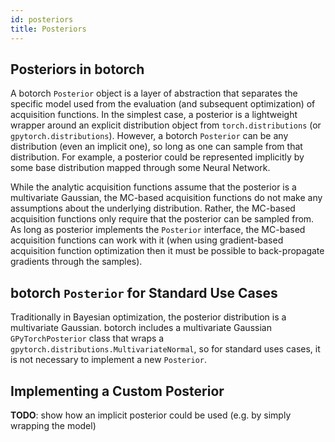 ```yaml
---
id: posteriors
title: Posteriors
---
```



## Posteriors in botorch

A botorch `Posterior` object is a layer of abstraction that separates the specific model used from the evaluation (and subsequent optimization) of acquisition functions. In the simplest case, a posterior is a lightweight wrapper around an explicit distribution object from `torch.distributions` (or `gpytorch.distributions`). However, a botorch `Posterior` can be any distribution (even an implicit one), so long as one can sample from that distribution. For example, a posterior could be represented implicitly by some base distribution mapped through some Neural Network.

While the analytic acquisition functions assume that the posterior is a multivariate Gaussian, the MC-based acquisition functions do not make any assumptions about the underlying distribution. Rather, the MC-based acquisition functions only require that the posterior can be sampled from. As long as posterior implements the `Posterior` interface, the MC-based acquisition functions can work with it (when using gradient-based acquisition function optimization then it must be possible to back-propagate gradients through the samples).

## botorch `Posterior` for Standard Use Cases

Traditionally in Bayesian optimization, the posterior distribution is a multivariate Gaussian. botorch includes a multivariate Gaussian `GPyTorchPosterior` class that wraps a `gpytorch.distributions.MultivariateNormal`, so for standard uses cases, it is not necessary to implement a new `Posterior`.

## Implementing a Custom Posterior
**TODO**: show how an implicit posterior could be used (e.g. by simply wrapping the model)
